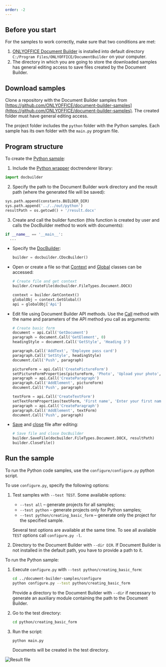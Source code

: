 ```yaml
---
order: -2
---
```


## Before you start

For the samples to work correctly, make sure that two conditions are met:

1. [ONLYOFFICE Document Builder](https://www.onlyoffice.com/download-builder.aspx?utm_source=api) is installed into default directory `C:/Program Files/ONLYOFFICE/DocumentBuilder` on your computer.
2. The directory in which you are going to store the downloaded samples has general editing access to save files created by the Document Builder.

## Download samples

Clone a repository with the Document Builder samples from [https://github.com/ONLYOFFICE/document-builder-samples](https://github.com/ONLYOFFICE/document-builder-samples). The created folder must have general editing access.

The project folder includes the `python` folder with the Python samples. Each sample has its own folder with the `main.py` program file.

## Program structure

To create the [Python sample](https://github.com/ONLYOFFICE/document-builder-samples/blob/master/python/creating_basic_form/main.py):

1. Include the [Python wrapper](../../Python/index.md) doctrenderer library:

  ```py
  import docbuilder
  ```

2. Specify the path to the Document Builder work directory and the result path (where the generated file will be saved):

  ```py
  sys.path.append(constants.BUILDER_DIR)
  sys.path.append('../../out/python')
  resultPath = os.getcwd() + '/result.docx'
  ```

3. Create and call the builder function (this function is created by user and calls the DocBuilder method to work with documents):

  ```py
  if __name__ == '__main__':
    ...
  ```

- Specify the [DocBuilder](../../Python/CDocBuilder/index.md):

  ```py
  builder = docbuilder.CDocBuilder()
  ```

- Open or create a file so that [Context](../../Python/CDocBuilderContext/index.md) and [Global](../../Python/CDocBuilderContext/GetGlobal/index.md) classes can be accessed:

  ```py
  # Create file and get context
  builder.CreateFile(docbuilder.FileTypes.Document.DOCX)

  context = builder.GetContext()
  globalObj = context.GetGlobal()
  api = globalObj['Api']
  ```

- Edit file using Document Builder API methods. Use the [Call](../../Python/CDocBuilderValue/Call/index.md) method with the name and parameters of the API method you call as arguments:

  ```py
  # Create basic form
  document = api.Call('GetDocument')
  paragraph = document.Call('GetElement', 0)
  headingStyle = document.Call('GetStyle', 'Heading 3')

  paragraph.Call('AddText', 'Employee pass card')
  paragraph.Call('SetStyle', headingStyle)
  document.Call('Push', paragraph)

  pictureForm = api.Call('CreatePictureForm')
  setPictureFormProperties(pictureForm, 'Photo', 'Upload your photo', False, 'Photo', 'tooBig', True, False, 50, 50)
  paragraph = api.Call('CreateParagraph')
  paragraph.Call('AddElement', pictureForm)
  document.Call('Push', paragraph)

  textForm = api.Call('CreateTextForm')
  setTextFormProperties(textForm, 'First name', 'Enter your first name', False, 'First name', True, 13, 3, False, False)
  paragraph = api.Call('CreateParagraph')
  paragraph.Call('AddElement', textForm)
  document.Call('Push', paragraph)
  ```

- [Save](../../Python/CDocBuilder/SaveFile/index.md) and [close](../../Python/CDocBuilder/CloseFile/index.md) file after editing:

  ```py
  # Save file and close DocBuilder
  builder.SaveFile(docbuilder.FileTypes.Document.DOCX, resultPath)
  builder.CloseFile()
  ```

## Run the sample

To run the Python code samples, use the `configure/configure.py` python script.

To use `configure.py`, specify the following options:

1. Test samples with `--test TEST`. Some available options:

   - `--test all` – generate projects for all samples;
   - `--test python` – generate projects only for Python samples;
   - `--test python/creating_basic_form` – generate only the project for the specified sample.

   Several test options are available at the same time. To see all available `TEST` options call `configure.py -l`.

2. Directory to the Document Builder with `--dir DIR`. If Document Builder is not installed in the default path, you have to provide a path to it.

To run the Python sample:

1. Execute `configure.py` with `--test python/creating_basic_form`:

   ```sh
   cd ../document-builder-samples/configure
   python configure.py --test python/creating_basic_form
   ```

   Provide a directory to the Document Builder with `--dir` if necessary to generate an auxiliary module containing the path to the Document Builder.

2. Go to the test directory:

   ```sh
   cd python/creating_basic_form
   ```

3. Run the script:

   ```sh
   python main.py
   ```

   Documents will be created in the test directory.

![Result file](/assets/images/docbuilder/python-result-file.png)
